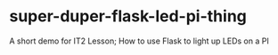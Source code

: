 # super-duper-flask-led-pi-thing
A short demo for IT2 Lesson; How to use Flask to light up LEDs on a PI
